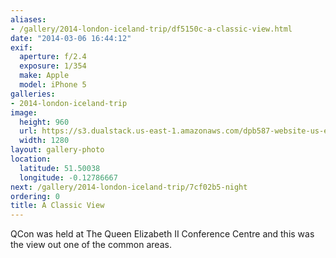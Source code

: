 ```yaml
---
aliases:
- /gallery/2014-london-iceland-trip/df5150c-a-classic-view.html
date: "2014-03-06 16:44:12"
exif:
  aperture: f/2.4
  exposure: 1/354
  make: Apple
  model: iPhone 5
galleries:
- 2014-london-iceland-trip
image:
  height: 960
  url: https://s3.dualstack.us-east-1.amazonaws.com/dpb587-website-us-east-1/asset/gallery/2014-london-iceland-trip/df5150c-a-classic-view~1280.jpg
  width: 1280
layout: gallery-photo
location:
  latitude: 51.50038
  longitude: -0.12786667
next: /gallery/2014-london-iceland-trip/7cf02b5-night
ordering: 0
title: A Classic View
---
```


QCon was held at The Queen Elizabeth II Conference Centre and this was the view out one of the common areas.
